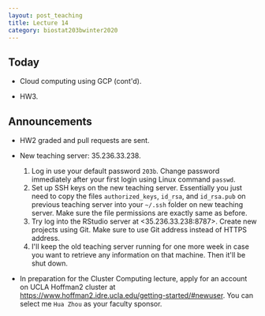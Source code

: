 ```yaml
---
layout: post_teaching
title: Lecture 14
category: biostat203bwinter2020
---
```


## Today

- Cloud computing using GCP (cont'd).

- HW3.

## Announcements

- HW2 graded and pull requests are sent.

- New teaching server: 35.236.33.238.  
    1. Log in use your default password `203b`. Change password immediately after your first login using Linux command `passwd`.  
    2. Set up SSH keys on the new teaching server. Essentially you just need to copy the files `authorized_keys`, `id_rsa`, and `id_rsa.pub` on previous teaching server into your `~/.ssh` folder on new teaching server. Make sure the file permissions are exactly same as before.  
    3. Try log into the RStudio server at <35.236.33.238:8787>. Create new projects using Git. Make sure to use Git address instead of HTTPS address.   
    4. I'll keep the old teaching server running for one more week in case you want to retrieve any information on that machine. Then it'll be shut down. 
    
- In preparation for the Cluster Computing lecture, apply for an account on UCLA Hoffman2 cluster at <https://www.hoffman2.idre.ucla.edu/getting-started/#newuser>. You can select me `Hua Zhou` as your faculty sponsor.  